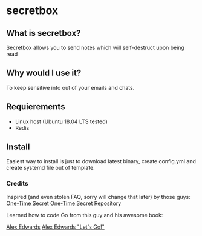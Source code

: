 # secretbox

## What is secretbox?

Secretbox allows you to send notes which will self-destruct upon being read

## Why would I use it?

To keep sensitive info out of your emails and chats.

## Requierements

* Linux host (Ubuntu 18.04 LTS tested)
* Redis

## Install

Easiest way to install is just to download latest binary, create config.yml and create systemd file out of template.

### Credits

Inspired (and even stolen FAQ, sorry will change that later) by those guys:
<a class="msg" href="https://onetimesecret.com/">One-Time Secret</a>
<a class="msg" href="https://github.com/onetimesecret/onetimesecret">One-Time Secret Repository</a>

Learned how to code Go from this guy and his awesome book:

<a class="msg" href="https://www.alexedwards.net/">Alex Edwards</a>
<a class="msg" href="https://lets-go.alexedwards.net/">Alex Edwards "Let's Go!"</a>
